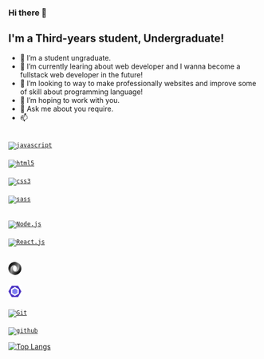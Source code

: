 ### Hi there 👋

<!--
**phuc-create/phuc-create** is a ✨ _special_ ✨ repository because its `README.md` (this file) appears on your GitHub profile.-->
## I'm a Third-years student, Undergraduate!
- 🔭 I’m a student ungraduate.
- 🌱 I’m currently learing about web developer and I wanna become a fullstack web developer in the future!
- 👯 I’m looking to way to make professionally websites and improve some of skill about programming language!
- 🤔 I’m hoping to work with you.
- 💬 Ask me about you require.
- 📫 

[<code>
<img alt="javascript" width="26px" src="https://img.icons8.com/color/240/000000/javascript.png" />
</code>](https://developer.mozilla.org/en-US/docs/Web/JavaScript)
[<code>
<img alt="html5" width="26px" src="https://img.icons8.com/color/240/000000/html-5.png">
</code>](https://developer.mozilla.org/en-US/docs/Web/HTML)
[<code>
<img alt="css3" width="26px" src="https://img.icons8.com/color/240/000000/css3.png">
</code>](https://developer.mozilla.org/en-US/docs/Web/CSS)
[<code>
<img alt="sass" width="26px" src="https://img.icons8.com/color/48/000000/sass.png">
</code>](https://sass-lang.com/)
  
  
[<code>
<img alt="Node.js" width="26px" src="https://img.icons8.com/color/240/000000/nodejs.png">
</code>](https://nodejs.org/en/)
[<code>
<img alt="React.js" width="26px" src="https://img.icons8.com/officel/50/000000/react.png">
</code>](https://reactjs.org/)

  
[<code>
<img alt="json" width="26px" src="https://raw.githubusercontent.com/github/explore/80688e429a7d4ef2fca1e82350fe8e3517d3494d/topics/json/json.png">
</code>](https://www.json.org/json-en.html)
[<code>
<img alt="eslint" width="26px" src="https://raw.githubusercontent.com/github/explore/80688e429a7d4ef2fca1e82350fe8e3517d3494d/topics/eslint/eslint.png">
</code>](https://eslint.org/)
[<code>
<img alt="Git" width="26px" src="https://img.icons8.com/color/240/000000/git.png">
</code>](https://git-scm.com/)
[<code>
<img alt="github" width="26px" src="https://img.icons8.com/ios-glyphs/240/000000/github.png">
</code>](https://github.com/)

[![Top Langs](https://github-readme-stats.vercel.app/api/top-langs/?username=phuc-create&layout=compact&theme=radical&langs_count=9&hide=css,scss,php,html,hack)](https://github.com/phuc-create/github-readme-stats)


